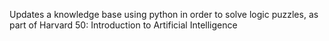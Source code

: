 Updates a knowledge base using python in order to solve logic puzzles, as part of Harvard 50: Introduction to Artificial Intelligence
